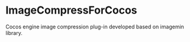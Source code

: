 # ImageCompressForCocos
Cocos engine image compression plug-in developed based on imagemin library.
